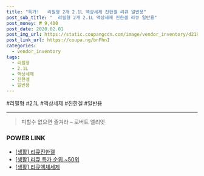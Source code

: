 ```yaml
--- 
title: "특가!   리필형 2개 2.1L 액상세제 진한겔 리큐 일반용" 
post_sub_title: "  리필형 2개 2.1L 액상세제 진한겔 리큐 일반용" 
post_money: ₩ 9,400 
post_date: 2020.02.01 
post_img_url: https://static.coupangcdn.com/image/vendor_inventory/d219/00dfd1ee92141402e9db90f596fdbd7d7f5bd13d1bf13aa1b1cd0a20b114.jpg 
post_link_url: https://coupa.ng/bnPhnI 
categories: 
  - vendor_inventory 
tags: 
  - 리필형 
  - 2.1L 
  - 액상세제 
  - 진한겔 
  - 일반용 
--- 
```

  #리필형 #2.1L #액상세제 #진한겔 #일반용 
<hr> 

> 피할수 없으면 즐겨라 – 로버트 엘리엇 


### POWER LINK

* <a href="https://blog.naver.com/fasyy4321/221759095796" target="_blank"> [생활] 리큐진한겔  </a>
* <a href="https://blog.naver.com/sakai111/221792259752" target="_blank"> [생활] 리큐 특가 순위 ~50위</a>
* <a href="https://blog.naver.com/fasyy4321/221759354100" target="_blank"> [생활] 리큐액체세제  </a>
